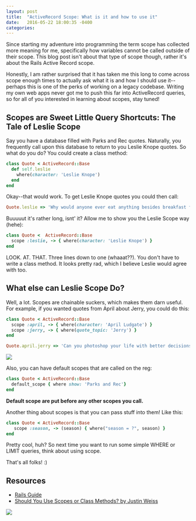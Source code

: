 ```yaml
---
layout: post
title:  "ActiveRecord Scope: What is it and how to use it"
date:   2016-05-22 18:00:35 -0400
categories: 
---
```


Since starting my adventure into programming the term scope has collected more meaning for me, specifically how variables cannot be called outside of their scope. This blog post isn't about that type of scope though, rather it's about the Rails Active Record scope. 

Honestly, I am rather surprised that it has taken me this long to come across scope enough times to actually ask what it is and how I should use it--perhaps this is one of the perks of working on a legacy codebase. Writing my own web apps never got me to push this far into ActiveRecord queries, so for all of you interested in learning about scopes, stay tuned! 

## Scopes are Sweet Little Query Shortcuts: The Tale of Leslie Scope
Say you have a database filled with Parks and Rec quotes. Naturally, you frequently call upon this database to return to you Leslie Knope quotes. So what do you do? You could create a class method:

```ruby
class Quote < ActiveRecord::Base
  def self.leslie
    where(character: 'Leslie Knope')
  end
end
```
Okay--that would work. To get Leslie Knope quotes you could then call:

```ruby
Quote.leslie => 'Why would anyone ever eat anything besides breakfast food?! ...'
```

Buuuuut it's rather long, isnt' it? Allow me to show you the Leslie Scope way (hehe):

```ruby
class Quote <  ActiveRecord::Base
  scope :leslie, -> { where(character: 'Leslie Knope') }
end
```

LOOK. AT. THAT. Three lines down to one (whaaat??). You don't have to write a class method. It looks pretty rad, which I believe Leslie would agree with too.  

## What else can Leslie Scope Do?
Well, a lot. Scopes are chainable suckers, which makes them darn useful. For example, if you wanted quotes from April about Jerry, you could do this:

```ruby
class Quote < ActiveRecord::Base
  scope :april, -> { where(character: 'April Ludgate') }
  scope :jerry, -> { where(quote_topic: 'Jerry') }
end

Quote.april.jerry => 'Can you photoshop your life with better decisions, Jerry?! ...' 
```

![](http://lovelace-media.imgix.net/uploads/75/0985b010-75b0-0132-4378-0ebc4eccb42f.gif?)

Also, you can have default scopes that are called on the reg: 

```ruby
class Quote < ActiveRecord::Base
  default_scope { where show: 'Parks and Rec'}
end
```

**Default scope are put before any other scopes you call.**

Another thing about scopes is that you can pass stuff into them! Like this:

```ruby
class Quote < ActiveRecord::Base
   scope :season, -> (season) { where("season = ?", season) }
end
```

Pretty cool, huh? So next time you want to run some simple WHERE or LIMIT queries, think about using scope. 

That's all folks! :) 

## Resources 
* [Rails Guide](http://guides.rubyonrails.org/active_record_querying.html#scopes)
* [Should You Use Scopes or Class Methods? by Justin Weiss](http://www.justinweiss.com/articles/should-you-use-scopes-or-class-methods/)



![](https://media.giphy.com/media/2AilMg2L8rTAA/giphy.gif)
